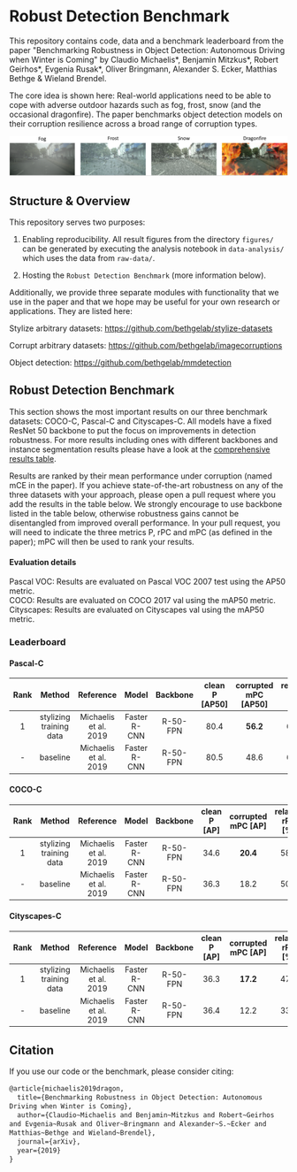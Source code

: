 # Robust Detection Benchmark

This repository contains code, data and a benchmark leaderboard from the paper "Benchmarking Robustness in Object Detection: Autonomous Driving when Winter is Coming" by Claudio Michaelis\*, Benjamin Mitzkus\*, Robert Geirhos\*, Evgenia Rusak\*, Oliver Bringmann, Alexander S. Ecker, Matthias Bethge & Wieland Brendel.

The core idea is shown here: Real-world applications need to be able to cope with adverse outdoor hazards such as fog, frost, snow (and the occasional dragonfire). The paper benchmarks object detection models on their corruption resilience across a broad range of corruption types.

![traffic hazards](./figures/introduction/traffic_hazards.png)

## Structure & Overview

This repository serves two purposes:

1. Enabling reproducibility. All result figures from the directory ``figures/`` can be generated by executing the analysis notebook in ``data-analysis/`` which uses the data from ``raw-data/``.

2. Hosting the ``Robust Detection Benchmark`` (more information below).

Additionally, we provide three separate modules with functionality that we use in the paper and that we hope may be useful for your own research or applications. They are listed here:

Stylize arbitrary datasets:
https://github.com/bethgelab/stylize-datasets

Corrupt arbitrary datasets:
https://github.com/bethgelab/imagecorruptions

Object detection:
https://github.com/bethgelab/mmdetection


## Robust Detection Benchmark

This section shows the most important results on our three benchmark datasets: 
COCO-C, Pascal-C and Cityscapes-C. All models have a fixed ResNet 50 backbone to put the focus on improvements in detection robustness. For more results including ones with different backbones and instance segmentation results please have a look at the [comprehensive results table](TABLE.md).

Results are ranked by their mean performance under corruption (named mCE in the paper). If you achieve state-of-the-art robustness on any of the three datasets with your approach, please open a pull request where you add the results in the table below. We strongly encourage to use backbone listed in the table below, otherwise robustness gains cannot be disentangled from improved overall performance. In your pull request, you will need to indicate the three metrics P, rPC and mPC (as defined in the paper); mPC will then be used to rank your results.


#### Evaluation details

Pascal VOC: Results are evaluated on Pascal VOC 2007 test using the AP50 metric.<br>COCO: Results are evaluated on COCO 2017 val using the mAP50 metric.<br>Cityscapes: Results are evaluated on Cityscapes val using the mAP50 metric.

### Leaderboard


#### Pascal-C 

Rank | Method | Reference | Model  | Backbone  | clean P \[AP50\] | corrupted mPC \[AP50\] | relative rPC \[%\] |
:---:|:------:|:---------:|:------:|:---------:|:----------------:|:----------------------:|:------------------:|
1 |stylizing training data | Michaelis et al. 2019 | Faster R-CNN | R-50-FPN | 80.4 | **56.2** | 69.9           |
\- | baseline | Michaelis et al. 2019 | Faster R-CNN | R-50-FPN | 80.5 | 48.6              | 60.4               |


#### COCO-C

Rank | Method | Reference | Model  | Backbone  | clean P \[AP\] | corrupted mPC \[AP\] | relative rPC \[%\] |
:---:|:------:|:---------:|:------:|:---------:|:--------------:|:--------------------:|:------------------:|
1 |stylizing training data | Michaelis et al. 2019 | Faster R-CNN | R-50-FPN | 34.6 | **20.4** |       58.9 |
\- | baseline | Michaelis et al. 2019 | Faster R-CNN | R-50-FPN | 36.3 | 18.2          | 50.2               |


#### Cityscapes-C

Rank | Method | Reference | Model  | Backbone  | clean P \[AP\] | corrupted mPC \[AP\] | relative rPC \[%\] |
:---:|:------:|:---------:|:------:|:---------:|:--------------:|:--------------------:|:------------------:|
1 |stylizing training data | Michaelis et al. 2019 | Faster R-CNN | R-50-FPN | 36.3 | **17.2** | 47.4       |
\- | baseline | Michaelis et al. 2019 | Faster R-CNN | R-50-FPN | 36.4 | 12.2          | 33.4               |


## Citation

If you use our code or the benchmark, please consider citing:
```
@article{michaelis2019dragon,
  title={Benchmarking Robustness in Object Detection: Autonomous Driving when Winter is Coming},
  author={Claudio~Michaelis and Benjamin~Mitzkus and Robert~Geirhos and Evgenia~Rusak and Oliver~Bringmann and Alexander~S.~Ecker and Matthias~Bethge and Wieland~Brendel},
  journal={arXiv},
  year={2019}
}
```
